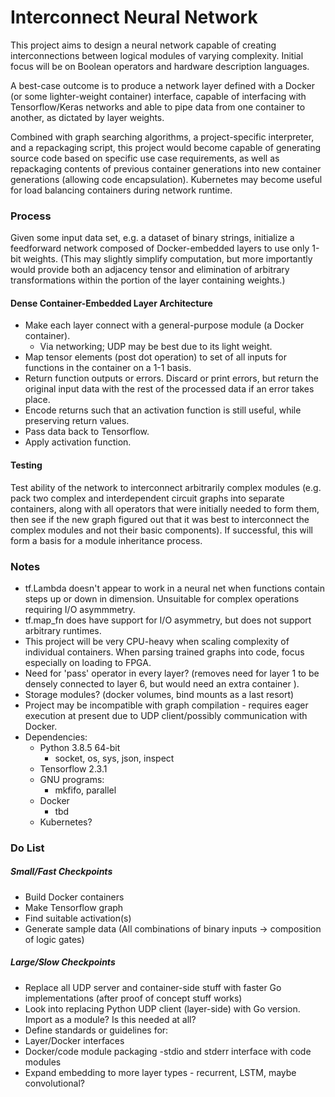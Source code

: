 # Interconnect Neural Network
This project aims to design a neural network capable of creating interconnections between logical modules of varying complexity. Initial focus will be on Boolean operators and hardware description languages.

A best-case outcome is to produce a network layer defined with a Docker (or some lighter-weight container) interface, capable of interfacing with Tensorflow/Keras networks and able to pipe data from one container to another, as dictated by layer weights.

Combined with graph searching algorithms, a project-specific interpreter, and a repackaging script, this project would become capable of generating source code based on specific use case requirements, as well as repackaging contents of previous container generations into new container generations (allowing code encapsulation). Kubernetes may become useful for load balancing containers during network runtime.

### Process
Given some input data set, e.g. a dataset of binary strings, initialize a feedforward network composed of Docker-embedded layers to use only 1-bit weights. (This may slightly simplify computation, but more importantly would provide both an adjacency tensor and elimination of arbitrary transformations within the portion of the layer containing weights.)

#### Dense Container-Embedded Layer Architecture
  - Make each layer connect with a general-purpose module (a Docker container).
      - Via networking; UDP may be best due to its light weight.
  - Map tensor elements (post dot operation) to set of all inputs for functions in the container on a 1-1 basis.
  - Return function outputs or errors. Discard or print errors, but return the original input data with the rest of the processed data if an error takes place.
  - Encode returns such that an activation function is still useful, while preserving return values.
  - Pass data back to Tensorflow.
  - Apply activation function.

#### Testing
Test ability of the network to interconnect arbitrarily complex modules (e.g. pack two complex and interdependent circuit graphs into separate containers, along with all operators that were initially needed to form them, then see if the new graph figured out that it was best to interconnect the complex modules and not their basic components). If successful, this will form a basis for a module inheritance process.

### Notes
- tf.Lambda doesn't appear to work in a neural net when functions contain steps up or down in dimension. Unsuitable for complex operations requiring I/O asymmmetry.
- tf.map_fn does have support for I/O asymmetry, but does not support arbitrary runtimes.
- This project will be very CPU-heavy when scaling complexity of individual containers. When parsing trained graphs into code, focus especially on loading to FPGA.
- Need for 'pass' operator in every layer? (removes need for layer 1 to be densely connected to layer 6, but would need an extra container ).
- Storage modules? (docker volumes, bind mounts as a last resort)
- Project may be incompatible with graph compilation - requires eager execution at present due to UDP client/possibly communication with Docker.
- Dependencies:
    - Python 3.8.5 64-bit
      - socket, os, sys, json, inspect
    - Tensorflow 2.3.1
    - GNU programs:
      - mkfifo, parallel
    - Docker
      - tbd
    - Kubernetes?

### Do List
##### Small/Fast Checkpoints
- Build Docker containers
- Make Tensorflow graph
- Find suitable activation(s)
- Generate sample data (All combinations of binary inputs -> composition of logic gates)

##### Large/Slow Checkpoints
- Replace all UDP server and container-side stuff with faster Go implementations (after proof of concept stuff works)
 - Look into replacing Python UDP client (layer-side) with Go version. Import as a module? Is this needed at all?
- Define standards or guidelines for:
 - Layer/Docker interfaces
 - Docker/code module packaging
  -stdio and stderr interface with code modules
- Expand embedding to more layer types - recurrent, LSTM, maybe convolutional?
